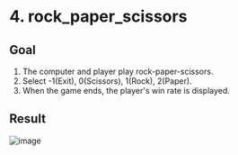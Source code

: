# 4. rock_paper_scissors

## Goal

1. The computer and player play rock-paper-scissors.
2. Select -1(Exit), 0(Scissors), 1(Rock), 2(Paper).
3. When the game ends, the player's win rate is displayed.

## Result

![image](https://github.com/crevee/c-review/assets/64821752/946611c1-7b9f-4949-898f-227c6370bddc)
